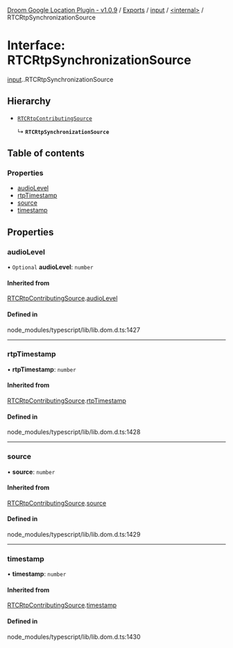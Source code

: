 [Droom Google Location Plugin - v1.0.9](../README.md) / [Exports](../modules.md) / [input](../modules/input.md) / [<internal\>](../modules/input._internal_.md) / RTCRtpSynchronizationSource

# Interface: RTCRtpSynchronizationSource

[input](../modules/input.md).[<internal>](../modules/input._internal_.md).RTCRtpSynchronizationSource

## Hierarchy

- [`RTCRtpContributingSource`](input._internal_.RTCRtpContributingSource.md)

  ↳ **`RTCRtpSynchronizationSource`**

## Table of contents

### Properties

- [audioLevel](input._internal_.RTCRtpSynchronizationSource.md#audiolevel)
- [rtpTimestamp](input._internal_.RTCRtpSynchronizationSource.md#rtptimestamp)
- [source](input._internal_.RTCRtpSynchronizationSource.md#source)
- [timestamp](input._internal_.RTCRtpSynchronizationSource.md#timestamp)

## Properties

### audioLevel

• `Optional` **audioLevel**: `number`

#### Inherited from

[RTCRtpContributingSource](input._internal_.RTCRtpContributingSource.md).[audioLevel](input._internal_.RTCRtpContributingSource.md#audiolevel)

#### Defined in

node_modules/typescript/lib/lib.dom.d.ts:1427

___

### rtpTimestamp

• **rtpTimestamp**: `number`

#### Inherited from

[RTCRtpContributingSource](input._internal_.RTCRtpContributingSource.md).[rtpTimestamp](input._internal_.RTCRtpContributingSource.md#rtptimestamp)

#### Defined in

node_modules/typescript/lib/lib.dom.d.ts:1428

___

### source

• **source**: `number`

#### Inherited from

[RTCRtpContributingSource](input._internal_.RTCRtpContributingSource.md).[source](input._internal_.RTCRtpContributingSource.md#source)

#### Defined in

node_modules/typescript/lib/lib.dom.d.ts:1429

___

### timestamp

• **timestamp**: `number`

#### Inherited from

[RTCRtpContributingSource](input._internal_.RTCRtpContributingSource.md).[timestamp](input._internal_.RTCRtpContributingSource.md#timestamp)

#### Defined in

node_modules/typescript/lib/lib.dom.d.ts:1430
